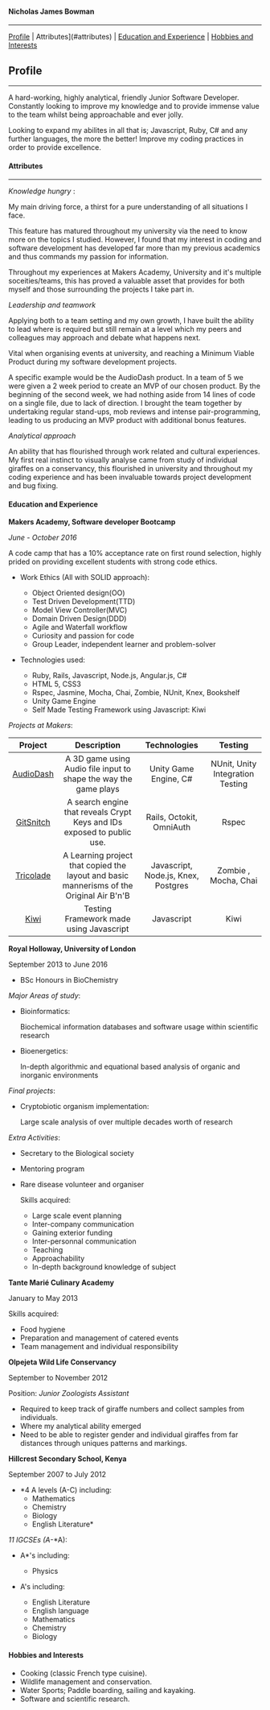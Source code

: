 #### Nicholas James Bowman
---
[Profile](#profile) | Attributes](#attributes) | [Education and Experience](#experience) | [Hobbies and Interests](#interests)

## <a name="profile">Profile</a>
---

A hard-working, highly analytical, friendly Junior Software Developer. Constantly looking to improve my knowledge and to provide immense value to the team whilst being approachable and ever jolly.

Looking to expand my abilites in all that is; Javascript, Ruby, C# and any further languages, the more the better! Improve my coding practices in order to provide excellence.

#### Attributes
---
*Knowledge hungry* :

My main driving force, a thirst for a pure understanding of all situations I face.

This feature has matured throughout my university via the need to know more on the topics I studied. However, I found that my interest in coding and software development has developed far more than my previous academics and thus commands my passion for information.

Throughout my experiences at Makers Academy, University and it's multiple soceities/teams, this has proved a valuable asset that provides for both myself and those surrounding the projects I take part in.

*Leadership and teamwork*

Applying both to a team setting and my own growth, I have built the ability to lead where is required but still remain at a level which my peers and colleagues may approach and debate what happens next.

Vital when organising events at university, and reaching a Minimum Viable Product during my software development projects. 

A specific example would be the AudioDash product. In a team of 5 we were given a 2 week period to create an MVP of our chosen product.
By the beginning of the second week, we had nothing aside from 14 lines of code on a single file, due to lack of direction. I brought the team together by undertaking regular stand-ups, mob reviews and intense pair-programming, leading to us producing an MVP product with additional bonus features.

*Analytical approach*

An ability that has flourished through work related and cultural experiences. My first real instinct to visually analyse came from study of individual giraffes on a conservancy, this flourished in university and throughout my coding experience and has been invaluable towards project development and bug fixing.

#### Education and Experience

**Makers Academy, Software developer Bootcamp**

*June - October 2016*

A code camp that has a 10% acceptance rate on first round selection, highly prided on providing excellent students with strong code ethics.

- Work Ethics (All with SOLID approach):
    - Object Oriented design(OO)
    - Test Driven Development(TTD)
    - Model View Controller(MVC)
    - Domain Driven Design(DDD)
    - Agile and Waterfall workflow
    - Curiosity and passion for code
    - Group Leader, independent learner and problem-solver


- Technologies used:
    - Ruby, Rails, Javascript, Node.js, Angular.js, C#
    - HTML 5, CSS3
    - Rspec, Jasmine, Mocha, Chai, Zombie, NUnit, Knex, Bookshelf
    - Unity Game Engine
    - Self Made Testing Framework using Javascript: Kiwi

*Projects at Makers*:

|  Project      | Description          | Technologies| Testing |
| :-------------:|:-------------:|:-----:|:--:|
| [AudioDash](http://www.newgrounds.com/portal/view/681537)| A 3D game using Audio file input to shape the way the game plays | Unity Game Engine, C#| NUnit, Unity Integration Testing|
| [GitSnitch](https://github.com/orgs/gitsnitch/dashboard)     | A search engine that reveals Crypt Keys and IDs exposed to public use. | Rails, Octokit, OmniAuth | Rspec |
| [Tricolade](https://github.com/NJBow/Tricolade-Makers-BnB)     | A Learning project that copied the layout and basic mannerisms of the Original Air B'n'B | Javascript, Node.js, Knex, Postgres |Zombie , Mocha, Chai|
|[Kiwi](https://github.com/NJBow/yelp)|Testing Framework made using Javascript|Javascript|Kiwi|



**Royal Holloway, University of London**

September 2013 to June 2016

- BSc Honours in BioChemistry

*Major Areas of study*:

- Bioinformatics:

    Biochemical information databases and software usage within scientific research

- Bioenergetics:

    In-depth algorithmic and equational based analysis of organic and inorganic environments

*Final projects*:

- Cryptobiotic organism implementation:

    Large scale analysis of over multiple decades worth of research


*Extra Activities*:

- Secretary to the Biological society
- Mentoring program
- Rare disease volunteer and organiser

     Skills acquired:

    - Large scale event planning
    - Inter-company communication
    - Gaining exterior funding
    - Inter-personnal communication
    - Teaching
    - Approachability
    - In-depth background knowledge of subject

**Tante Marié Culinary Academy**

January to May 2013

Skills acquired:
- Food hygiene
- Preparation and management of catered events
- Team management and individual responsibility

**Olpejeta Wild Life Conservancy**

September to November 2012

Position: *Junior Zoologists Assistant*

- Required to keep track of giraffe numbers and collect samples from individuals.
- Where my analytical ability emerged
- Need to be able to register gender and individual giraffes from far distances through uniques patterns and markings.

**Hillcrest Secondary School, Kenya**

September 2007 to July 2012

- *4 A levels (A-C) including:  
    - Mathematics
    - Chemistry
    - Biology
    - English Literature*


*11 IGCSEs (*A**-*A):
 
 - A*'s including:
    - Physics

 - A's including:
   - English Literature
   - English language
   - Mathematics
   - Chemistry
   - Biology
   
#### Hobbies and Interests
- Cooking (classic French type cuisine).
- Wildlife management and conservation.
- Water Sports; Paddle boarding, sailing and kayaking. 
- Software and scientific research.

   
   

